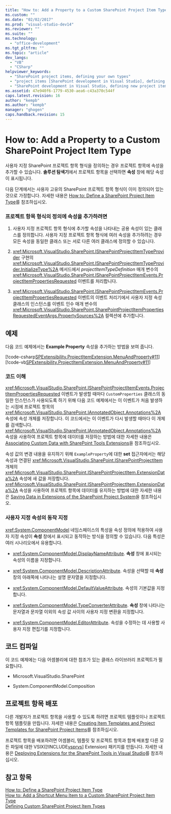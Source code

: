 ```yaml
---
title: "How to: Add a Property to a Custom SharePoint Project Item Type"
ms.custom: ""
ms.date: "02/02/2017"
ms.prod: "visual-studio-dev14"
ms.reviewer: ""
ms.suite: ""
ms.technology: 
  - "office-development"
ms.tgt_pltfrm: ""
ms.topic: "article"
dev_langs: 
  - "VB"
  - "CSharp"
helpviewer_keywords: 
  - "SharePoint project items, defining your own types"
  - "project items [SharePoint development in Visual Studio], defining your own types"
  - "SharePoint development in Visual Studio, defining new project item types"
ms.assetid: 47e940f6-1779-4530-aea6-c43a370c544f
caps.latest.revision: 16
author: "kempb"
ms.author: "kempb"
manager: "ghogen"
caps.handback.revision: 15
---
```

# How to: Add a Property to a Custom SharePoint Project Item Type
  사용자 지정 SharePoint 프로젝트 항목 형식을 정의하는 경우 프로젝트 항목에 속성을 추가할 수 있습니다.  **솔루션 탐색기**에서 프로젝트 항목을 선택하면 **속성** 창에 해당 속성이 표시됩니다.  
  
 다음 단계에서는 사용자 고유의 SharePoint 프로젝트 항목 형식이 이미 정의되어 있는 것으로 가정합니다.  자세한 내용은 [How to: Define a SharePoint Project Item Type](../sharepoint/how-to-define-a-sharepoint-project-item-type.md)를 참조하십시오.  
  
### 프로젝트 항목 형식의 정의에 속성을 추가하려면  
  
1.  사용자 지정 프로젝트 항목 형식에 추가할 속성을 나타내는 공용 속성이 있는 클래스를 정의합니다.  사용자 지정 프로젝트 항목 형식에 여러 속성을 추가하려는 경우 모든 속성을 동일한 클래스 또는 서로 다른 여러 클래스에 정의할 수 있습니다.  
  
2.  <xref:Microsoft.VisualStudio.SharePoint.ISharePointProjectItemTypeProvider> 구현의 <xref:Microsoft.VisualStudio.SharePoint.ISharePointProjectItemTypeProvider.InitializeType%2A> 메서드에서 *projectItemTypeDefinition* 매개 변수의 <xref:Microsoft.VisualStudio.SharePoint.ISharePointProjectItemEvents.ProjectItemPropertiesRequested> 이벤트를 처리합니다.  
  
3.  <xref:Microsoft.VisualStudio.SharePoint.ISharePointProjectItemEvents.ProjectItemPropertiesRequested> 이벤트의 이벤트 처리기에서 사용자 지정 속성 클래스의 인스턴스를 이벤트 인수 매개 변수의 <xref:Microsoft.VisualStudio.SharePoint.SharePointProjectItemPropertiesRequestedEventArgs.PropertySources%2A> 컬렉션에 추가합니다.  
  
## 예제  
 다음 코드 예제에서는 **Example Property** 속성을 추가하는 방법을 보여 줍니다.  
  
 [!code-csharp[SPExtensibility.ProjectItemExtension.MenuAndProperty#11](../snippets/csharp/VS_Snippets_OfficeSP/spextensibility.projectitemextension.menuandproperty/cs/extension/projectitemtypeproperty.cs#11)]
 [!code-vb[SPExtensibility.ProjectItemExtension.MenuAndProperty#11](../snippets/visualbasic/VS_Snippets_OfficeSP/spextensibility.projectitemextension.menuandproperty/vb/extension/projectitemtypeproperty.vb#11)]  
  
### 코드 이해  
 <xref:Microsoft.VisualStudio.SharePoint.ISharePointProjectItemEvents.ProjectItemPropertiesRequested> 이벤트가 발생할 때마다 `CustomProperties` 클래스의 동일한 인스턴스가 사용되도록 하기 위해 다음 코드 예제에서는 이 이벤트가 처음 발생하는 시점에 프로젝트 항목의 <xref:Microsoft.VisualStudio.SharePoint.IAnnotatedObject.Annotations%2A> 속성에 속성 개체를 저장합니다.  이 코드에서는 이 이벤트가 다시 발생할 때마다 이 개체를 검색합니다.  <xref:Microsoft.VisualStudio.SharePoint.IAnnotatedObject.Annotations%2A> 속성을 사용하여 프로젝트 항목에 데이터를 저장하는 방법에 대한 자세한 내용은 [Associating Custom Data with SharePoint Tools Extensions](../sharepoint/associating-custom-data-with-sharepoint-tools-extensions.md)을 참조하십시오.  
  
 속성 값의 변경 내용을 유지하기 위해 `ExampleProperty`에 대한 **set** 접근자에서는 해당 속성과 연결된 <xref:Microsoft.VisualStudio.SharePoint.ISharePointProjectItem> 개체의 <xref:Microsoft.VisualStudio.SharePoint.ISharePointProjectItem.ExtensionData%2A> 속성에 새 값을 저장합니다.  <xref:Microsoft.VisualStudio.SharePoint.ISharePointProjectItem.ExtensionData%2A> 속성을 사용하여 프로젝트 항목에 데이터를 유지하는 방법에 대한 자세한 내용은 [Saving Data in Extensions of the SharePoint Project System](../sharepoint/saving-data-in-extensions-of-the-sharepoint-project-system.md)을 참조하십시오.  
  
### 사용자 지정 속성의 동작 지정  
 <xref:System.ComponentModel> 네임스페이스의 특성을 속성 정의에 적용하여 사용자 지정 속성이 **속성** 창에서 표시되고 동작하는 방식을 정의할 수 있습니다.  다음 특성은 여러 시나리오에서 유용합니다.  
  
-   <xref:System.ComponentModel.DisplayNameAttribute>. **속성** 창에 표시되는 속성의 이름을 지정합니다.  
  
-   <xref:System.ComponentModel.DescriptionAttribute>. 속성을 선택할 때 **속성** 창의 아래쪽에 나타나는 설명 문자열을 지정합니다.  
  
-   <xref:System.ComponentModel.DefaultValueAttribute>. 속성의 기본값을 지정합니다.  
  
-   <xref:System.ComponentModel.TypeConverterAttribute>. **속성** 창에 나타나는 문자열과 문자열 이외의 속성 값 사이의 사용자 지정 변환을 지정합니다.  
  
-   <xref:System.ComponentModel.EditorAttribute>. 속성을 수정하는 데 사용할 사용자 지정 편집기를 지정합니다.  
  
## 코드 컴파일  
 이 코드 예제에는 다음 어셈블리에 대한 참조가 있는 클래스 라이브러리 프로젝트가 필요합니다.  
  
-   Microsoft.VisualStudio.SharePoint  
  
-   System.ComponentModel.Composition  
  
## 프로젝트 항목 배포  
 다른 개발자가 프로젝트 항목을 사용할 수 있도록 하려면 프로젝트 템플릿이나 프로젝트 항목 템플릿을 만듭니다.  자세한 내용은 [Creating Item Templates and Project Templates for SharePoint Project Items](../sharepoint/creating-item-templates-and-project-templates-for-sharepoint-project-items.md)를 참조하십시오.  
  
 프로젝트 항목을 배포하려면 어셈블리, 템플릿 및 프로젝트 항목과 함께 배포할 다른 모든 파일에 대한 VSIX\([!INCLUDE[vsprvs](../sharepoint/includes/vsprvs-md.md)] Extension\) 패키지를 만듭니다.  자세한 내용은 [Deploying Extensions for the SharePoint Tools in Visual Studio](../sharepoint/deploying-extensions-for-the-sharepoint-tools-in-visual-studio.md)를 참조하십시오.  
  
## 참고 항목  
 [How to: Define a SharePoint Project Item Type](../sharepoint/how-to-define-a-sharepoint-project-item-type.md)   
 [How to: Add a Shortcut Menu Item to a Custom SharePoint Project Item Type](../sharepoint/how-to-add-a-shortcut-menu-item-to-a-custom-sharepoint-project-item-type.md)   
 [Defining Custom SharePoint Project Item Types](../sharepoint/defining-custom-sharepoint-project-item-types.md)  
  
  